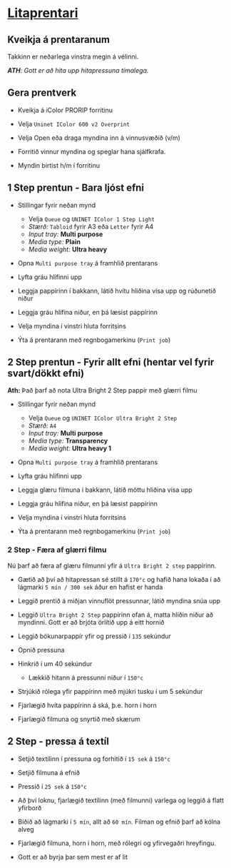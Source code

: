 # [Litaprentari](https://www.icolorprint.com/products/icolor600)

## Kveikja á prentaranum

Takkinn er neðarlega vinstra megin á vélinni.

***ATH**: Gott er að hita upp hitapressuna tímalega.* 

## Gera prentverk

- Kveikja á iColor PRORIP forritinu

- Velja `Uninet IColor 600 v2 Overprint`

- Velja Open eða draga myndina inn á vinnusvæðið (v/m)

- Forritið vinnur myndina og speglar hana sjálfkrafa.

- Myndin birtist h/m í forritinu

## 1 Step prentun - Bara ljóst efni

- Stillingar fyrir neðan mynd
    - Velja `Queue` og `UNINET IColor 1 Step Light`
    - *Stærð:*     `Tabloid` fyrir A3 eða `Letter` fyrir A4
    - *Input tray:*   **Multi purpose**
    - *Media type:*   **Plain**
    - *Media weight:* **Ultra heavy**

- Opna `Multi purpose tray` á framhlið prentarans

- Lyfta gráu hlífinni upp

- Leggja pappírinn í bakkann, látið hvítu hliðina vísa upp og rúðunetið niður

- Leggja gráu hlífina niður, en þá læsist pappírinn

- Velja myndina í vinstri hluta forritsins

- Ýta á prentarann með regnbogamerkinu (`Print job`)

## 2 Step prentun - Fyrir allt efni (hentar vel fyrir svart/dökkt efni)

__Ath:__ Það þarf að nota Ultra Bright 2 Step pappír með glærri filmu

- Stillingar fyrir neðan mynd
    - Velja `Queue` og `UNINET IColor Ultra Bright 2 Step`
    - *Stærð:*          `A4`
    - *Input tray:*     **Multi purpose**
    - *Media type:*     **Transparency**
    - *Media weight:*   **Ultra heavy 1**

- Opna `Multi purpose tray` á framhlið prentarans

- Lyfta gráu hlífinni upp

- Leggja glæru filmuna í bakkann, látið möttu hliðina vísa upp

- Leggja gráu hlífina niður, en þá læsist pappírinn

- Velja myndina í vinstri hluta forritsins

- Ýta á prentarann með regnbogamerkinu (`Print job`)

### 2 Step - Færa af glærri filmu

Nú þarf að færa af glæru filmunni yfir á `Ultra Bright 2 step` pappírinn.

- Gætið að því að hitapressan sé stillt á `170°c` og hafið hana lokaða í að lágmarki `5 mín / 300 sek` áður en hafist er handa

- Leggið prentið á miðjan vinnuflöt pressunnar, látið myndina snúa upp

- Leggið `Ultra Bright 2 Step` pappírinn ofan á, matta hliðin niður að myndinni. Gott er að brjóta örlítið upp á eitt hornið

- Leggið bökunarpappír yfir og pressið í `135` sekúndur

- Opnið pressuna

- Hinkrið í um 40 sekúndur

    - Lækkið hitann á pressunni niður í `150°c`

- Strjúkið rólega yfir pappírinn með mjúkri tusku í um 5 sekúndur

- Fjarlægið hvíta pappírinn á ská, þ.e. horn í horn

- Fjarlægið filmuna og snyrtið með skærum

## 2 Step - pressa á textíl

- Setjið textílinn í pressuna og forhitið í `15 sek` á `150°c`

- Setjið filmuna á efnið

- Pressið í `25 sek` á `150°c`

- Að því loknu, fjarlægið textílinn (með filmunni) varlega og leggið á flatt yfirborð

- Bíðið að lágmarki í `5 mín`, allt að `60 mín`. Filman og efnið þarf að kólna alveg

- Fjarlægið filmuna, horn í horn, með rólegri og yfirvegaðri hreyfingu. 

- Gott er að byrja þar sem mest er af lit